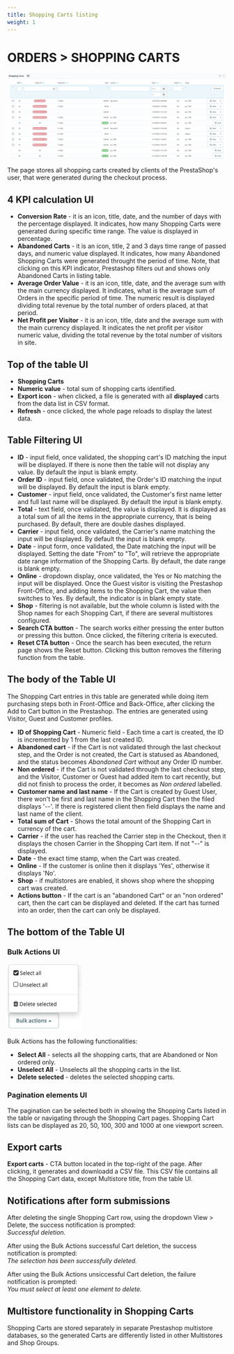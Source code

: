 ```yaml
---
title: Shopping Carts listing
weight: 1
---
```


# ORDERS > SHOPPING CARTS

![Shopping Carts UI](static/img/orders-shopping-cart.png)

The page stores all shopping carts created by clients of the PrestaShop's user, that were generated during the checkout process.

## 4 KPI calculation UI

- **Conversion Rate** - it is an icon, title, date, and the number of days with the percentage displayed. It indicates, how many Shopping Carts were generated during specific time range. The value is displayed in percentage.
- **Abandoned Carts** - it is an icon, title, 2 and 3 days time range of passed days, and numeric value displayed. It indicates, how many Abandoned Shopping Carts were generated throught the period of time. Note, that clicking on this KPI indicator, Prestashop filters out and shows only Abandoned Carts in listing table.
- **Average Order Value** - it is an icon, title, date, and the average sum with the main currency displayed. It indicates, what is the average sum of Orders in the  specific period of time. The numeric result is displayed dividing total revenue by the total number of orders placed, at that period.
- **Net Profit per Visitor** - it is an icon, title, date and the average sum with the main currency displayed. It indicates the net profit per visitor numeric value, dividing the total revenue by the total number of visitors in site.

## Top of the table UI

- **Shopping Carts** 
- **Numeric value** - total sum of shopping carts identified.
- **Export icon** - when clicked, a file is generated with all **displayed** carts from the data list in CSV format.
- **Refresh** - once clicked, the whole page reloads to display the latest data.

## Table Filtering UI

- **ID** - input field, once validated, the shopping cart's ID matching the input will be displayed. If there is none then the table will not display any value. By default the input is blank empty.
- **Order ID** - input field, once validated, the Order's ID matching the input will be displayed. By default the input is blank empty.
- **Customer** - input field, once validated, the Customer's first name letter and full last name will be displayed. By default the input is blank empty.
- **Total** - text field, once validated, the value is displayed. It is displayed as a total sum of all the items in the appropriate currency, that is being purchased. By default, there are double dashes displayed.
- **Carrier** - input field, once validated, the Carrier's name matching the input will be displayed. By default the input is blank empty.
- **Date** - input form, once validated, the Date matching the input will be displayed. Setting the date "From" to "To", will retrieve the appropriate date range information of the Shopping Carts. By default, the date range is blank empty.
- **Online** - dropdown display, once validated, the Yes or No matching the input will be displayed. Once the Guest visitor is visiting the Prestashop Front-Office, and adding items to the Shopping Cart, the value then switches to Yes. By default, the indicator is in blank empty state.
- **Shop** - filtering is not available, but the whole column is listed with the Shop names for each Shopping Cart, if there are several multistores configured.
- **Search CTA button** - The search works either pressing the enter button or pressing this button. Once clicked, the filtering criteria is executed.
- **Reset CTA button** - Once the search has been executed, the return page shows the Reset button. Clicking this button removes the filtering function from the table.

## The body of the Table UI

The Shopping Cart entries in this table are generated while doing item purchasing steps both in Front-Office and Back-Office, after clicking the Add to Cart button in the Prestashop. The entries are generated using Visitor, Guest and Customer profiles.

- **ID of Shopping Cart** - Numeric field - Each time a cart is created, the ID is incremented by 1 from the last created ID.
- **Abandoned cart** - if the Cart is not validated through the last checkout step, and the Order is not created, the Cart is statused as Abandoned, and the status becomes _Abandoned Cart_ without any Order ID number.
- **Non ordered** - if the Cart is not validated through the last checkout step, and the Visitor, Customer or Guest had added item to cart recently, but did not finish to process the order, it becomes as _Non ordered_ labelled. 
- **Customer name and last name** - If the Cart is created by Guest User, there won't be first and last name in the Shopping Cart then the filed displays '--'.  If there is registered client then field displays the name and last name of the client.
- **Total sum of Cart** - Shows the total amount of the Shopping Cart in currency of the cart.
- **Carrier** - if the user has reached the Carrier step in the Checkout, then it displays the chosen Carrier in the Shopping Cart item. If not "--" is displayed.
- **Date** - the exact time stamp, when the Cart was created.
- **Online** - If the customer is online then it displays 'Yes', otherwise it displays 'No'.
- **Shop** - if multistores are enabled, it shows shop where the shopping cart was created.
- **Actions button** - If the cart is an "abandoned Cart" or an "non ordered" cart, then the cart can be displayed and deleted. If the cart has turned into an order, then the cart can only be displayed. 

## The bottom of the Table UI

### Bulk Actions UI

![Bulk Actions in Shopping Cart](static/img/orders-shopping-carts-bulk-actions.png)

Bulk Actions has the following functionalities:


- **Select All** - selects all the shopping carts, that are Abandoned or Non ordered only.
- **Unselect All** - Unselects all the shopping carts in the list.
- **Delete selected** - deletes the selected shopping carts.

### Pagination elements UI

The pagination can be selected both in showing the Shopping Carts listed in the table or navigating through the Shopping Cart pages. Shopping Cart lists can be displayed as 20, 50, 100, 300 and 1000 at one viewport screen.

## Export carts

**Export carts** - CTA button located in the top-right of the page. After clicking, it generates and downloadd a CSV file. This CSV file contains all the Shopping Cart data, except Multistore title, from the table UI.

## Notifications after form submissions

After deleting the single Shopping Cart row, using the dropdown View > Delete, the success notification is prompted:<br>
_Successful deletion._

After using the Bulk Actions successful Cart deletion, the success notification is prompted:<br>
_The selection has been successfully deleted._

After using the Bulk Actions unsiccessful Cart deletion, the failure notification is prompted:<br>
_You must select at least one element to delete._

## Multistore functionality in Shopping Carts

Shopping Carts are stored separately in separate Prestashop multistore databases, so the generated Carts are differently listed in other Multistores and Shop Groups.
